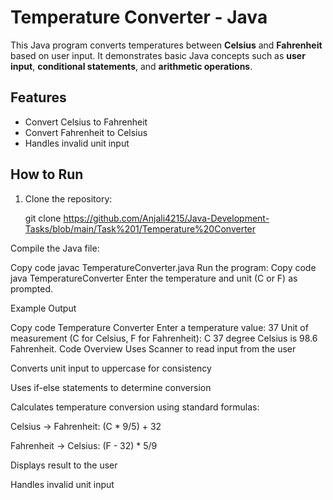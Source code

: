 # Temperature Converter - Java

This Java program converts temperatures between **Celsius** and **Fahrenheit** based on user input. It demonstrates basic Java concepts such as **user input**, **conditional statements**, and **arithmetic operations**.

## Features
- Convert Celsius to Fahrenheit
- Convert Fahrenheit to Celsius
- Handles invalid unit input

## How to Run
1. Clone the repository:

   git clone https://github.com/Anjali4215/Java-Development-Tasks/blob/main/Task%201/Temperature%20Converter

Compile the Java file:

Copy code
javac TemperatureConverter.java
Run the program:
Copy code
java TemperatureConverter
Enter the temperature and unit (C or F) as prompted.

Example Output

Copy code
Temperature Converter
Enter a temperature value: 37
Unit of measurement (C for Celsius, F for Fahrenheit): C
37 degree Celsius is 98.6 Fahrenheit.
Code Overview
Uses Scanner to read input from the user

Converts unit input to uppercase for consistency

Uses if-else statements to determine conversion

Calculates temperature conversion using standard formulas:

Celsius → Fahrenheit: (C * 9/5) + 32

Fahrenheit → Celsius: (F - 32) * 5/9

Displays result to the user

Handles invalid unit input
